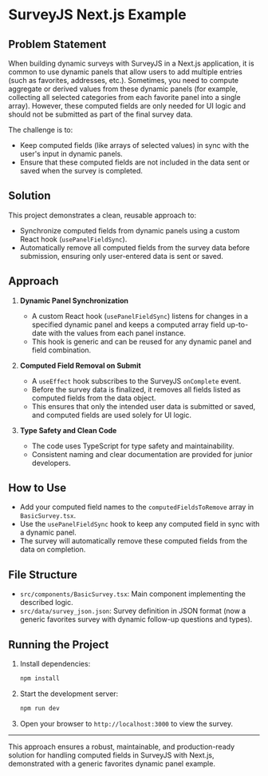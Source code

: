 # SurveyJS Next.js Example

## Problem Statement

When building dynamic surveys with SurveyJS in a Next.js application, it is common to use dynamic panels that allow users to add multiple entries (such as favorites, addresses, etc.). Sometimes, you need to compute aggregate or derived values from these dynamic panels (for example, collecting all selected categories from each favorite panel into a single array). However, these computed fields are only needed for UI logic and should not be submitted as part of the final survey data.

The challenge is to:

- Keep computed fields (like arrays of selected values) in sync with the user's input in dynamic panels.
- Ensure that these computed fields are not included in the data sent or saved when the survey is completed.

## Solution

This project demonstrates a clean, reusable approach to:

- Synchronize computed fields from dynamic panels using a custom React hook (`usePanelFieldSync`).
- Automatically remove all computed fields from the survey data before submission, ensuring only user-entered data is sent or saved.

## Approach

1. **Dynamic Panel Synchronization**

   - A custom React hook (`usePanelFieldSync`) listens for changes in a specified dynamic panel and keeps a computed array field up-to-date with the values from each panel instance.
   - This hook is generic and can be reused for any dynamic panel and field combination.

2. **Computed Field Removal on Submit**

   - A `useEffect` hook subscribes to the SurveyJS `onComplete` event.
   - Before the survey data is finalized, it removes all fields listed as computed fields from the data object.
   - This ensures that only the intended user data is submitted or saved, and computed fields are used solely for UI logic.

3. **Type Safety and Clean Code**
   - The code uses TypeScript for type safety and maintainability.
   - Consistent naming and clear documentation are provided for junior developers.

## How to Use

- Add your computed field names to the `computedFieldsToRemove` array in `BasicSurvey.tsx`.
- Use the `usePanelFieldSync` hook to keep any computed field in sync with a dynamic panel.
- The survey will automatically remove these computed fields from the data on completion.

## File Structure

- `src/components/BasicSurvey.tsx`: Main component implementing the described logic.
- `src/data/survey_json.json`: Survey definition in JSON format (now a generic favorites survey with dynamic follow-up questions and types).

## Running the Project

1. Install dependencies:
   ```sh
   npm install
   ```
2. Start the development server:
   ```sh
   npm run dev
   ```
3. Open your browser to `http://localhost:3000` to view the survey.

---

This approach ensures a robust, maintainable, and production-ready solution for handling computed fields in SurveyJS with Next.js, demonstrated with a generic favorites dynamic panel example.
